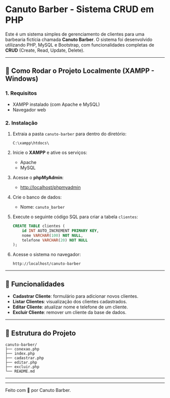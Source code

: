 # Canuto Barber - Sistema CRUD em PHP

Este é um sistema simples de gerenciamento de clientes para uma barbearia fictícia chamada **Canuto Barber**. O sistema foi desenvolvido utilizando PHP, MySQL e Bootstrap, com funcionalidades completas de **CRUD** (Create, Read, Update, Delete).

---

## 🚀 Como Rodar o Projeto Localmente (XAMPP - Windows)

### 1. Requisitos
- XAMPP instalado (com Apache e MySQL)
- Navegador web

### 2. Instalação

1. Extraia a pasta `canuto-barber` para dentro do diretório:
   ```
   C:\xampp\htdocs\
   ```

2. Inicie o **XAMPP** e ative os serviços:
   - Apache
   - MySQL

3. Acesse o **phpMyAdmin**:
   - [http://localhost/phpmyadmin](http://localhost/phpmyadmin)

4. Crie o banco de dados:
   - Nome: `canuto_barber`

5. Execute o seguinte código SQL para criar a tabela `clientes`:
   ```sql
   CREATE TABLE clientes (
       id INT AUTO_INCREMENT PRIMARY KEY,
       nome VARCHAR(100) NOT NULL,
       telefone VARCHAR(20) NOT NULL
   );
   ```

6. Acesse o sistema no navegador:
   ```
   http://localhost/canuto-barber
   ```

---

## 🧾 Funcionalidades

- **Cadastrar Cliente**: formulário para adicionar novos clientes.
- **Listar Clientes**: visualização dos clientes cadastrados.
- **Editar Cliente**: atualizar nome e telefone de um cliente.
- **Excluir Cliente**: remover um cliente da base de dados.

---

## 📁 Estrutura do Projeto

```
canuto-barber/
├── conexao.php
├── index.php
├── cadastrar.php
├── editar.php
├── excluir.php
└── README.md
```

---

---

Feito com 💈 por Canuto Barber.
